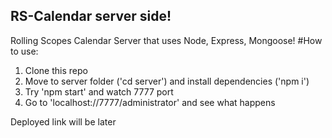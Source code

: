 ## RS-Calendar server side!

Rolling Scopes Calendar Server that uses Node, Express, Mongoose!
#How to use:
 1. Clone this repo
 2. Move to server folder ('cd server') and install dependencies ('npm i')
 3. Try 'npm start' and watch 7777 port
 4. Go to 'localhost://7777/administrator' and see what happens

Deployed link will be later
